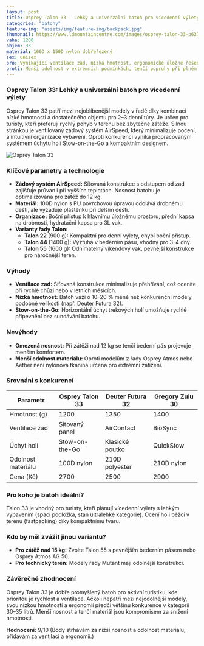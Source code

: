 ```yaml
---
layout: post
title: Osprey Talon 33 - Lehký a univerzální batoh pro vícedenní výlety
categories: "batohy"
feature-img: "assets/img/feature-img/backpack.jpg"
thumbnail: https://www.ldmountaincentre.com/images/osprey-talon-33-p63799-341036_zoom.jpg
vaha: 1200
objem: 33
material: 100D x 150D nylon dobřeřezený
sex: unisex
pro: Vynikající ventilace zad, nízká hmotnost, ergonomické úložné řešení s bočním přístupem.
proti: Menší odolnost v extrémních podmínkách, tenčí popruhy při plném zatížení nad 12 kg.
---
```


### Osprey Talon 33: Lehký a univerzální batoh pro vícedenní výlety
Osprey Talon 33 patří mezi nejoblíbenější modely v řadě díky kombinaci nízké hmotnosti a dostatečného objemu pro 2–3 denní túry. Je určen pro turisty, kteří preferují rychlý pohyb v terénu bez zbytečné zátěže. Silnou stránkou je ventilovaný zádový systém AirSpeed, který minimalizuje pocení, a intuitivní organizace vybavení. Oproti konkurenci vyniká propracovaným systémem úchytu holí Stow-on-the-Go a kompaktním designem.

![Osprey Talon 33](https://res.cloudinary.com/dvwv5cne3/image/fetch/w_auto,h_450,c_fill,g_auto,f_auto,q_auto/https://www.ldmountaincentre.com/images/osprey-talon-33-p63799-341036_zoom.jpg)

### Klíčové parametry a technologie
- **Zádový systém AirSpeed:** Síťovaná konstrukce s odstupem od zad zajišťuje průvan i při vyšších teplotách. Nosnost batohu je optimalizována pro zátěž do 12 kg.
- **Materiál:** 100D nylon s PU povrchovou úpravou odolává drobnému dešti, ale vyžaduje pláštěnku při delším dešti.
- **Organizace:** Boční přístup k hlavnímu úložnému prostoru, přední kapsa na drobnosti, hydratační kapsa pro 3L vak.
- **Varianty řady Talon:** 
  - **Talon 22** (900 g): Kompaktní pro denní výlety, chybí boční přístup.
  - **Talon 44** (1400 g): Výztuha v bederním pásu, vhodný pro 3–4 dny.
  - **Talon 55** (1600 g): Odnímatelný víkendový vak, pevnější konstrukce pro náročnější terén.

### Výhody
- **Ventilace zad:** Síťovaná konstrukce minimalizuje přehřívání, což oceníte při rychlé chůzi nebo v letních měsících.
- **Nízká hmotnost:** Batoh váží o 10–20 % méně než konkurenční modely podobné velikosti (např. Deuter Futura 32).
- **Stow-on-the-Go:** Horizontální úchyt trekových holí umožňuje rychlé připevnění bez sundávání batohu.

### Nevýhody
- **Omezená nosnost:** Při zátěži nad 12 kg se tenčí bederní pás projevuje menším komfortem.
- **Menší odolnost materiálu:** Oproti modelům z řady Osprey Atmos nebo Aether není nylonová tkanina určena pro extrémní zatížení.

### Srovnání s konkurencí
| Parametr          | Osprey Talon 33 | Deuter Futura 32 | Gregory Zulu 30 |
|-------------------|-----------------|------------------|-----------------|
| Hmotnost (g)      | 1200            | 1350             | 1400            |
| Ventilace zad     | Síťovaný panel  | AirContact       | BioSync         |
| Úchyt holí        | Stow-on-the-Go  | Klasické poutko  | QuickStow       |
| Odolnost materiálu| 100D nylon      | 210D polyester   | 210D nylon      |
| Cena (Kč)         | 2700            | 2500             | 2900            |

### Pro koho je batoh ideální?
Talon 33 je vhodný pro turisty, kteří plánují vícedenní výlety s lehkým vybavením (spací podložka, stan ultralehké kategorie). Ocení ho i běžci v terénu (fastpacking) díky kompaktnímu tvaru.

### Kdo by měl zvážit jinou variantu?
- **Pro zátěž nad 15 kg:** Zvolte Talon 55 s pevnějším bederním pásem nebo Osprey Atmos AG 50.
- **Pro technický terén:** Modely řady Mutant mají odolnější konstrukci.

### Závěrečné zhodnocení
Osprey Talon 33 je dobře promyšlený batoh pro aktivní turistiku, kde prioritou je rychlost a ventilace. Ačkoli nepatří mezi nejodolnější modely, svou nízkou hmotností a ergonomií předčí většinu konkurence v kategorii 30–35 litrů. Menší nosnost a tenčí materiál jsou kompromisem za snížení hmotnosti.

**Hodnocení:** 9/10 (Body strhávám za nižší nosnost a odolnost materiálu, přidávám za ventilaci a ergonomii.)